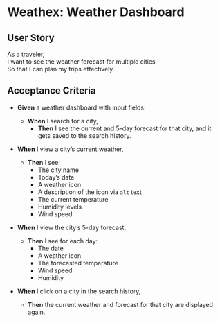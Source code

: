 # Weathex: Weather Dashboard

## User Story

As a traveler,  
I want to see the weather forecast for multiple cities  
So that I can plan my trips effectively.

## Acceptance Criteria

- **Given** a weather dashboard with input fields:  
  - **When** I search for a city,  
    - **Then** I see the current and 5-day forecast for that city, and it gets saved to the search history.

- **When** I view a city’s current weather,  
  - **Then** I see:
    - The city name  
    - Today’s date  
    - A weather icon  
    - A description of the icon via `alt` text  
    - The current temperature  
    - Humidity levels  
    - Wind speed  

- **When** I view the city’s 5-day forecast,  
  - **Then** I see for each day:
    - The date  
    - A weather icon  
    - The forecasted temperature  
    - Wind speed  
    - Humidity  

- **When** I click on a city in the search history,  
  - **Then** the current weather and forecast for that city are displayed again.
